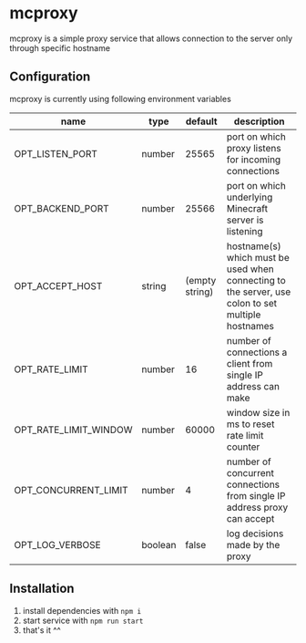 # mcproxy

mcproxy is a simple proxy service that allows connection to the server only through specific hostname

## Configuration

mcproxy is currently using following environment variables

| name                  | type    | default        | description                                                                                       |
|-----------------------|---------|----------------|---------------------------------------------------------------------------------------------------|
| OPT_LISTEN_PORT       | number  | 25565          | port on which proxy listens for incoming connections                                              |
| OPT_BACKEND_PORT      | number  | 25566          | port on which underlying Minecraft server is listening                                            |
| OPT_ACCEPT_HOST       | string  | (empty string) | hostname(s) which must be used when connecting to the server, use colon to set multiple hostnames |
| OPT_RATE_LIMIT        | number  | 16             | number of connections a client from single IP address can make                                    |
| OPT_RATE_LIMIT_WINDOW | number  | 60000          | window size in ms to reset rate limit counter                                                     |
| OPT_CONCURRENT_LIMIT  | number  | 4              | number of concurrent connections from single IP address proxy can accept                          |
| OPT_LOG_VERBOSE       | boolean | false          | log decisions made by the proxy                                                                   |

## Installation

1. install dependencies with `npm i`
2. start service with `npm run start`
3. that's it ^^
